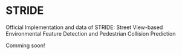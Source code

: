 # STRIDE
Official Implementation and data of STRIDE: Street View-based Environmental Feature Detection and Pedestrian Collision Prediction

Comming soon!

